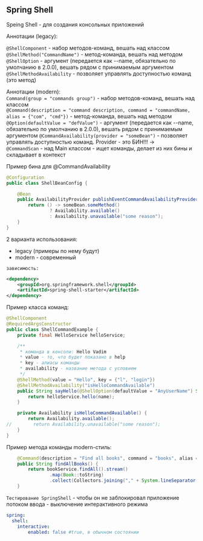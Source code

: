 ## Spring Shell

Speing Shell - для создания консольных приложений

Аннотации (legacy):

`@ShellComponent` - набор методов-команд, вешать над классом  
`@ShellMethod("CommandName")` - метод-команда, вешать над методом  
`@ShellOption` - аргумент (передается как --name, обязательно по умолчанию в 2.0.0), вешать рядом с принимаемым аргументом  
`@ShellMethodAvailability` - позволяет управлять доступностью команд (это метод)

Аннотации (modern):  
`Command(group = "commands group")` - набор методов-команд, вешать над классом  
`@Command(description = "command description, command = "commandName, alias = {"com", "cmd"})` - метод-команда, вешать над методом  
`@Option(defaultValue = "defValue")` - аргумент (передается как --name, обязательно по умолчанию в 2.0.0), вешать рядом с принимаемым аргументом
`@CommandAvailability(provider = "someBean")` - позволяет управлять доступностью команд. Provider - это БИН!!! ->  
`@CommandScan` - над Main классом - ищет команды, делает из них бины и складывает в контекст  

Пример бина для @CommandAvailability
```java
@Configuration
public class ShellBeanConfig {

    @Bean
    public AvailabilityProvider publishEventCommandAvailabilityProvider(SomeBean someBean) {
        return () -> someBean.someMethod()
                ? Availability.available()
                : Availability.unavailable("some reason");
    }
}
```

2 варианта использования:  
* legacy (примеры по нему будут)
* modern - современный

`зависимость:`  
```xml
<dependency>
    <groupId>org.springframework.shell</groupId>
    <artifactId>spring-shell-starter</artifactId>
</dependency>
```

Пример класса команд:  
```java
@ShellComponent
@RequiredArgsConstructor
public class ShellCommandExample {
    private final HelloService helloService;

    /**
     * команда в консоли: Hello Vadim
     * value - то, что будет показано в help
     * key - алиасы команды
     * availability - название метода с условием
     */
    @ShellMethod(value = "Hello", key = {"l", "login"})
    @ShellMethodAvailability("isHelloCommandAvailable")
    public String sayHello(@ShellOption(defaultValue = "AnyUserName") String name) {
        return helloService.hello(name);
    }

    private Availability isHelloCommandAvailable() {
        return Availability.available();
//        return Availability.unavailable("some reason");
    }
}
```

Пример метода команды modern-стиль:  
```java
    @Command(description = "Find all books", command = "books", alias = "ab")
    public String findAllBooks() {
        return bookService.findAll().stream()
                .map(Book::toString)
                .collect(Collectors.joining("," + System.lineSeparator()));
    }
```

`Тестирование SpringShell` - чтобы он не заблокировал приложение потоком ввода - выключение интерактивного режима      

```yml
spring:
  shell:
    interactive: 
        enabled: false #true, в обычном состоянии
```